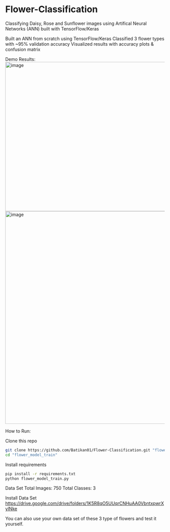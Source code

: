 # Flower-Classification
Classifying Daisy, Rose and Sunflower images using Artifical Neural Networks (ANN) built with TensorFlow/Keras


Built an ANN from scratch using TensorFlow/Keras
Classified 3 flower types with ~95% validation accuracy
Visualized results with accuracy plots & confusion matrix

Demo Results:
<img width="997" height="471" alt="image" src="https://github.com/user-attachments/assets/b797711e-6417-4e6b-bd58-9aacb6304b8f" />
<img width="595" height="671" alt="image" src="https://github.com/user-attachments/assets/55aebf69-3837-43b5-ae0e-96fe80750ea7" />

How to Run:

Clone this repo
```bash
git clone https://github.com/Batikan01/Flower-Classification.git "flower_model_train"
cd "flower_model_train"
```
Install requirements
```bash
pip install -r requirements.txt
python flower_model_train.py
```
Data Set
Total Images: 750
Total Classes: 3

Install Data Set
https://drive.google.com/drive/folders/1K5R8qO5UUqrCNHuAA0VbntxpwrXylNke

You can also use your own data set of these 3 type of flowers and test it yourself.
